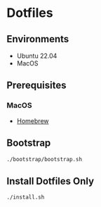 # Dotfiles

## Environments

* Ubuntu 22.04
* MacOS

## Prerequisites

### MacOS

* [Homebrew](https://brew.sh/)

## Bootstrap

```sh
./bootstrap/bootstrap.sh
```

## Install Dotfiles Only

```sh
./install.sh
```
